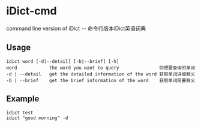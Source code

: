 # iDict-cmd
command line version of iDict -- 命令行版本iDict英语词典
## Usage
```
idict word [-d|--detail] [-b|--brief] [-h]
word            the word you want to query               你想要查询的单词
-d | --detail   get the detailed information of the word 获取单词详细释义
-b | --brief    get the brief information of the word    获取单词简要释义
```
## Example
```
idict test
idict "good morning" -d
```

